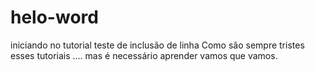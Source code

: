 # helo-word
iniciando no tutorial
teste de inclusão de linha
Como são sempre tristes esses tutoriais .... mas é necessário aprender
vamos que vamos.
